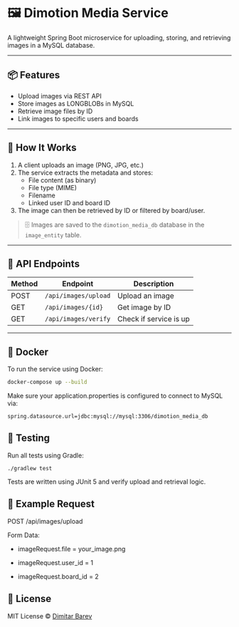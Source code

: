 # 🖼️ Dimotion Media Service

A lightweight Spring Boot microservice for uploading, storing, and retrieving images in a MySQL database.

---

## 📦 Features

- Upload images via REST API
- Store images as LONGBLOBs in MySQL
- Retrieve image files by ID
- Link images to specific users and boards

---

## 🚀 How It Works

1. A client uploads an image (PNG, JPG, etc.)
2. The service extracts the metadata and stores:
    - File content (as binary)
    - File type (MIME)
    - Filename
    - Linked user ID and board ID
3. The image can then be retrieved by ID or filtered by board/user.

> 🗄️ Images are saved to the `dimotion_media_db` database in the `image_entity` table.

---

## 🔧 API Endpoints

| Method | Endpoint               | Description             |
|--------|------------------------|-------------------------|
| POST   | `/api/images/upload`   | Upload an image         |
| GET    | `/api/images/{id}`     | Get image by ID         |
| GET    | `/api/images/verify`   | Check if service is up  |

---

## 🐳 Docker

To run the service using Docker:

```bash
docker-compose up --build
```

Make sure your application.properties is configured to connect to MySQL via:
```
spring.datasource.url=jdbc:mysql://mysql:3306/dimotion_media_db
```

## 🧪 Testing
Run all tests using Gradle:
```
./gradlew test
```
Tests are written using JUnit 5 and verify upload and retrieval logic.

## 📸 Example Request

POST /api/images/upload

Form Data:

- imageRequest.file = your_image.png

- imageRequest.user_id = 1

- imageRequest.board_id = 2

## 🤝 License

MIT License © [Dimitar Barev](https://github.com/dimitarbarev)

